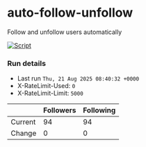 # auto-follow-unfollow
Follow and unfollow users automatically

[![Script](https://github.com/fbiego/auto-follow-unfollow/actions/workflows/main.yml/badge.svg)](https://github.com/fbiego/auto-follow-unfollow/actions/workflows/main.yml)
### Run details
- Last run `Thu, 21 Aug 2025 08:40:32 +0000`
- X-RateLimit-Used: `0`
- X-RateLimit-Limit: `5000`

|  | Followers | Following |
| - | --------- | --------- |
| Current | 94 | 94 |
| Change | 0 | 0|
